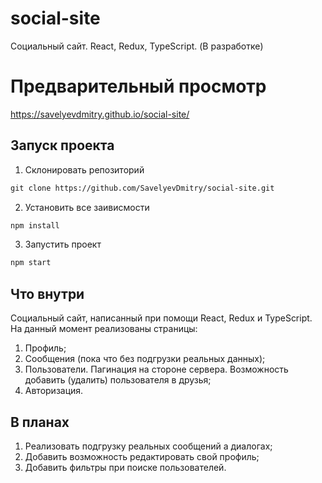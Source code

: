 # social-site
Социальный сайт. React, Redux, TypeScript. (В разработке)

# Предварительный просмотр
https://savelyevdmitry.github.io/social-site/

## Запуск проекта
1) Склонировать репозиторий 
```html
git clone https://github.com/SavelyevDmitry/social-site.git
```
2) Установить все заивисмости 
```html
npm install
```
3) Запустить проект
```html
npm start
```

## Что внутри  
Социальный сайт, написанный при помощи React, Redux и TypeScript.
На данный момент реализованы страницы:
1) Профиль;
2) Сообщения (пока что без подгрузки реальных данных);
3) Пользователи. Пагинация на стороне сервера. Возможность добавить (удалить) пользователя в друзья;
4) Авторизация.

## В планах
1) Реализовать подгрузку реальных сообщений а диалогах;
2) Добавить возможность редактировать свой профиль;
3) Добавить фильтры при поиске пользователей.
